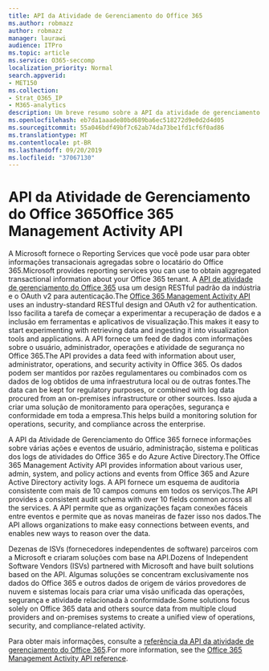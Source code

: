 ```yaml
---
title: API da Atividade de Gerenciamento do Office 365
ms.author: robmazz
author: robmazz
manager: laurawi
audience: ITPro
ms.topic: article
ms.service: O365-seccomp
localization_priority: Normal
search.appverid:
- MET150
ms.collection:
- Strat_O365_IP
- M365-analytics
description: Um breve resumo sobre a API da atividade de gerenciamento do Office 365.
ms.openlocfilehash: eb7da1aaade80bd689ba6ec518272d9e0d2d4d05
ms.sourcegitcommit: 55a046bdf49bf7c62ab74da73be1fd1cf6f0ad86
ms.translationtype: MT
ms.contentlocale: pt-BR
ms.lasthandoff: 09/20/2019
ms.locfileid: "37067130"
---
```

# <a name="office-365-management-activity-api"></a><span data-ttu-id="1acb7-103">API da Atividade de Gerenciamento do Office 365</span><span class="sxs-lookup"><span data-stu-id="1acb7-103">Office 365 Management Activity API</span></span>

<span data-ttu-id="1acb7-104">A Microsoft fornece o Reporting Services que você pode usar para obter informações transacionais agregadas sobre o locatário do Office 365.</span><span class="sxs-lookup"><span data-stu-id="1acb7-104">Microsoft provides reporting services you can use to obtain aggregated transactional information about your Office 365 tenant.</span></span> <span data-ttu-id="1acb7-105">A [API de atividade de gerenciamento do Office 365](https://docs.microsoft.com/office/office-365-management-api/office-365-management-apis-overview) usa um design RESTful padrão da indústria e o OAuth v2 para autenticação.</span><span class="sxs-lookup"><span data-stu-id="1acb7-105">The [Office 365 Management Activity API](https://docs.microsoft.com/office/office-365-management-api/office-365-management-apis-overview) uses an industry-standard RESTful design and OAuth v2 for authentication.</span></span> <span data-ttu-id="1acb7-106">Isso facilita a tarefa de começar a experimentar a recuperação de dados e a inclusão em ferramentas e aplicativos de visualização.</span><span class="sxs-lookup"><span data-stu-id="1acb7-106">This makes it easy to start experimenting with retrieving data and ingesting it into visualization tools and applications.</span></span> <span data-ttu-id="1acb7-107">A API fornece um feed de dados com informações sobre o usuário, administrador, operações e atividade de segurança no Office 365.</span><span class="sxs-lookup"><span data-stu-id="1acb7-107">The API provides a data feed with information about user, administrator, operations, and security activity in Office 365.</span></span> <span data-ttu-id="1acb7-108">Os dados podem ser mantidos por razões regulamentares ou combinados com os dados de log obtidos de uma infraestrutura local ou de outras fontes.</span><span class="sxs-lookup"><span data-stu-id="1acb7-108">The data can be kept for regulatory purposes, or combined with log data procured from an on-premises infrastructure or other sources.</span></span> <span data-ttu-id="1acb7-109">Isso ajuda a criar uma solução de monitoramento para operações, segurança e conformidade em toda a empresa.</span><span class="sxs-lookup"><span data-stu-id="1acb7-109">This helps build a monitoring solution for operations, security, and compliance across the enterprise.</span></span>

<span data-ttu-id="1acb7-110">A API da Atividade de Gerenciamento do Office 365 fornece informações sobre várias ações e eventos de usuário, administração, sistema e políticas dos logs de atividades do Office 365 e do Azure Active Directory.</span><span class="sxs-lookup"><span data-stu-id="1acb7-110">The Office 365 Management Activity API provides information about various user, admin, system, and policy actions and events from Office 365 and Azure Active Directory activity logs.</span></span> <span data-ttu-id="1acb7-111">A API fornece um esquema de auditoria consistente com mais de 10 campos comuns em todos os serviços.</span><span class="sxs-lookup"><span data-stu-id="1acb7-111">The API provides a consistent audit schema with over 10 fields common across all the services.</span></span> <span data-ttu-id="1acb7-112">A API permite que as organizações façam conexões fáceis entre eventos e permite que as novas maneiras de fazer isso nos dados.</span><span class="sxs-lookup"><span data-stu-id="1acb7-112">The API allows organizations to make easy connections between events, and enables new ways to reason over the data.</span></span>

<span data-ttu-id="1acb7-113">Dezenas de ISVs (fornecedores independentes de software) parceiros com a Microsoft e criaram soluções com base na API.</span><span class="sxs-lookup"><span data-stu-id="1acb7-113">Dozens of Independent Software Vendors (ISVs) partnered with Microsoft and have built solutions based on the API.</span></span> <span data-ttu-id="1acb7-114">Algumas soluções se concentram exclusivamente nos dados do Office 365 e outros dados de origem de vários provedores de nuvem e sistemas locais para criar uma visão unificada das operações, segurança e atividade relacionada à conformidade.</span><span class="sxs-lookup"><span data-stu-id="1acb7-114">Some solutions focus solely on Office 365 data and others source data from multiple cloud providers and on-premises systems to create a unified view of operations, security, and compliance-related activity.</span></span> 

<span data-ttu-id="1acb7-115">Para obter mais informações, consulte a [referência da API da atividade de gerenciamento do Office 365](https://docs.microsoft.com/office/office-365-management-api/office-365-management-activity-api-reference).</span><span class="sxs-lookup"><span data-stu-id="1acb7-115">For more information, see the [Office 365 Management Activity API reference](https://docs.microsoft.com/office/office-365-management-api/office-365-management-activity-api-reference).</span></span>
